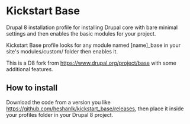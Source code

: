 # Kickstart Base
Drupal 8 installation profile for installing Drupal core with bare minimal settings and then enables the basic modules for your project.

Kickstart Base profile looks for any module named [name]_base in your site's modules/custom/ folder then enables it.

This is a D8 fork from https://www.drupal.org/project/base with some additional features.


## How to install

Download the code from a version you like https://github.com/heshanlk/kickstart_base/releases, then place it inside your profiles folder in your Drupal 8 project.